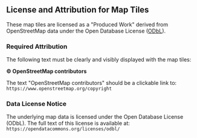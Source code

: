 ## License and Attribution for Map Tiles

These map tiles are licensed as a "Produced Work" derived from OpenStreetMap data under the Open Database License ([ODbL](https://opendatacommons.org/licenses/odbl/)).

### Required Attribution

The following text must be clearly and visibly displayed with the map tiles:

**© OpenStreetMap contributors**

The text "OpenStreetMap contributors" should be a clickable link to: `https://www.openstreetmap.org/copyright`

### Data License Notice

The underlying map data is licensed under the Open Database License (ODbL). The full text of this license is available at: `https://opendatacommons.org/licenses/odbl/`
